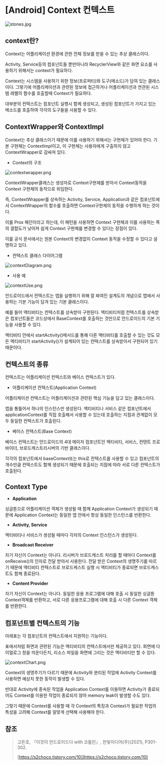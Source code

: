 # [Android] Context 컨텍스트

![stones.jpg](/img/android/component/stones.jpg?raw=true)

## context란?

Context는 어플리케이션 환경에 관한 전체 정보를 받을 수 있는 추상 클래스이다.

Activity, Service등의 컴포넌트들 뿐만아니라 RecyclerView와 같은 화면 요소를 사용하기 위해서는 context가 필요하다.

Context는 시스템을 사용하기 위한 정보(프로퍼티)와 도구(메소드)가 담여 있는 클래스이다. 그렇기에 어플리케이션과 관련된 정보에 접근하거나 어플리케이션과 연관된 시스템 레벨의 함수를 호출할때 Context가 필요하다.

대부분의 컨텍스트는 컴포넌트 실행시 함께 생성되고, 생성된 컴포넌트가 가지고 있는 메소드를 호출하여 각각의 도구들을 사용할 수 있다.

## ContextWrapper와 ContextImpl

Context는 추상 클래스이기 때문에 이를 사용하기 위해서는 구현체가 있어야 한다. 기본 구현체는 ContextImpl이고, 이 구현체는 사용자에게 구출하지 않고 ContextWrapper로 감싸져 있다.

- Context의 구조

![contextwrapper.png](../../img/android/component/contextwrapper.png?raw=true)

ContextWrapper클래스는 생성자로 Context구현체를 받아서 Context동작을 Context 구현체의 동작으로 위임한다.

즉, ContextWrapper를 상속하는 Activity, Service, Application과 같은 컴포넌트에서 ContextWrapper의 함수를 호출하면 Context구현체의 동작을 수행하게 하는 것이다.

이를 Prox 패던이라고 하는데, 이 패턴을 사용하면 Context 구현체과 이를 사용하는 쪽의 결합도가 낮아져 쉽게 Context 구현체를 변경할 수 있다는 장점이 있다.

이를 공식 문서에서는 원본 Context의 변경없이 Context 동작을 수정할 수 있다고 설명하고 있다.

- 컨텍스트 클래스 다이어그램

![contextDiagram.png](../../img/android/component/contextDiagram.png?raw=true)

- 사용 예

![contextUse.png](../../img/android/component/contextUse.png?raw=true)

안드로이드에서 컨텍스트는 앱을 실행하기 위해 잘 짜여진 설계도의 개념으로 앱에서 사용하는 기본 기능이 담겨 있는 기본 클래스이다.

예를 들어 액티비티는 컨텍스트를 상속받아 구현된다. 액티비티처럼 컨텍스트를 상속받은 컴포넌트들은 코드상에서 BaseContext를 호출하는 것만으로 안드로이드의 기본 기능을 사용할 수 있다.

액티비티 안에서 startActivity()메서드를 통해 다른 액티비티를 호출할 수 있는 것도 모든 액티비티가 startActivity()가 설계되어 있는 컨텍스트를 상속받아서 구현되어 있기 때문이다.

## 컨텍스트의 종류

컨텍스트는 어플리케이션 컨텍스트와 베이스 컨텍스트가 있다.

- 어플리케이션 컨텍스트(Application Context)

어플리케이션 컨텍스트는 어플리케이션과 관련된 핵심 기능을 담고 있는 클래스이다.

앱을 통틀어서 하나의 인스턴스만 생성된다. 액티비티나 서비스 같은 컴포넌트에서 applicationContext를 직접 호출해서 사용할 수 있는데 호출하는 지점과 관계없이 모두 동일한 컨텍스트가 호출된다.

- 베이스 컨텍스트(Base Context)

베이스 컨텍스트는 안드로이드의 4대 메이저 컴포넌트인 액티비티, 서비스, 컨텐트 프로바이더, 브로드캐스트리시버의 기반 클래스이다.

각각의 컴포넌트에서 baseContext또는 this로 컨텍스트를 사용할 수 있고 컴포넌트의 개수만큼 컨텍스트도 함께 생성되기 때문에 호출되는 지점에 따라 서로 다른 컨텍스트가 호출된다.

## Context Type

- **Application**

싱글톤으로 어플리케이션 객체가 생성될 때 함께 Application Context가 생성되기 때문에 Application Context는 동일한 앱 안에서 항상 동일한 인스턴스를 반환한다.

- **Activity, Service**

액티비티나 서비스가 생성될 때마다 각자의 Context 인스턴스가 생성된다.

- **Broadcast Receiver**

자기 자신이 Context는 아니다. 리시버가 브로드캐스트 처리를 할 때마다 Context를 onReceive()의 인자로 전달 받아서 사용한다. 전달 받은 Context의 생명주기를 따르기 때문에 액티비티 컨텍스트로 브로드케스트 실행 시 액티비티가 종료되면 브로드캐스트도 함께 종료된다.

- **Content Provider**

자기 자신이 Context는 아니다. 동일한 응용 프로그램에 대해 호출 시 동일한 싱글톤 Context객체를 반환하고, 서로 다른 응용프로그램에 대해 호출 시 다른 Context 객체를 반환한다.

## 컴포넌트별 컨텍스트의 기능

아래표는 각 컴포넌트의 컨텍스트에서 지원하는 기능이다.

표에서처럼 화면과 관련된 기능은 액티비티의 컨텍스트에서만 제공하고 있다. 화면에 다이얼로그 창을 띄운다든지, 리소스 파일을 화면에 그리는 것은 액티비티만 할 수 있다.

![contextChart.png](../../img/android/component/contextChart.png?raw=true)

Context의 생명주기가 다르기 때문에 Activity와 분리된 작업에 Activity Context를 사용하면 예상치 못한 동작이 발생할 수 있다.

반대로 Activity에 종속된 작업을 Application Context를 이용하면 Activity가 종료되어도 Context를 이용한 작업이 종료되지 않아 memory leak이 발생할 수도 있다.

그렇기 때문에 Context를 사용할 때 각 Context의 특징과 Context가 필요한 작업의 특성을 고려해 Context를 알맞게 선택해 사용해야 한다.

## 참조

> 고돈호, 『이것이 안드로이드다 with 코틀린』, 한빛미디어(주)(2021), P301-302.
>
> [https://s2choco.tistory.com/10](https://s2choco.tistory.com/10)
>